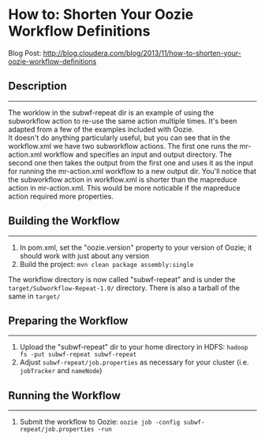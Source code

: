 # How to: Shorten Your Oozie Workflow Definitions

Blog Post: http://blog.cloudera.com/blog/2013/11/how-to-shorten-your-oozie-workflow-definitions


## Description

----
The worklow in the subwf-repeat dir is an example of using the subworkflow action to re-use the same action multiple times.  It's been adapted from a few of the examples included with Oozie.  
It doesn't do anything particularly useful, but you can see that in the workflow.xml we have two subworkflow actions.  The first one runs the mr-action.xml workflow and specifies an input and output directory.  The second one then takes the output from the first one and uses it as the input for running the mr-action.xml workflow to a new output dir.
You'll notice that the subworkflow action in workflow.xml is shorter than the mapreduce action in mr-action.xml.  This would be more noticable if the mapreduce action required more properties.  


## Building the Workflow

----
1. In pom.xml, set the "oozie.version" property to your version of Oozie; it should work with just about any version
1. Build the project: `mvn clean package assembly:single`

The workflow directory is now called "subwf-repeat" and is under the `target/Subworkflow-Repeat-1.0/` directory.  There is also a tarball of the same in `target/`


## Preparing the Workflow

----
1. Upload the "subwf-repeat" dir to your home directory in HDFS: `hadoop fs -put subwf-repeat subwf-repeat`
1. Adjust `subwf-repeat/job.properties` as necessary for your cluster (i.e. `jobTracker` and `nameNode`)


## Running the Workflow

----
1. Submit the workflow to Oozie: `oozie job -config subwf-repeat/job.properties -run`
